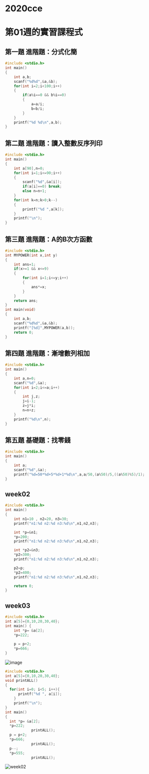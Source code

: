 # 2020cce

# 第01週的實習課程式
## 第一題 進階題：分式化簡
```C
#include <stdio.h>
int main()
{
	int a,b;
	scanf("%d%d",&a,&b);
	for(int i=2;i<100;i++)
	{
		if(a%i==0 && b%i==0)
		{
			a=a/i;
			b=b/i;
		}
	}
	printf("%d %d\n",a,b);
}
```
## 第二題 進階題：讀入整數反序列印
```C
#include <stdio.h>
int main()
{
	int a[90],n=0;
	for(int i=1;i<=90;i++)
	{
		scanf("%d",&a[i]);
		if(a[i]==0) break;
		else n=n+1;
	}
	for(int k=n;k>0;k--)
	{
		printf("%d ",a[k]);
	}
	printf("\n");
}
```

## 第三題 進階題：A的B次方函數
```C
#include <stdio.h>
int MYPOWER(int x,int y)
{
	int ans=1;
	if(x>=1 && x<=9)
	{
		for(int i=1;i<=y;i++)
		{
			ans*=x;
		}
	}
	return ans;
}
int main(void)
{
	int a,b;
	scanf("%d%d",&a,&b);
	printf("[%d]",MYPOWER(a,b));
	return 0;
}
```

## 第四題 進階題：漸增數列相加
```C
#include <stdio.h>
int main()
{
	int a,n=0;
	scanf("%d",&a);
	for(int i=2;i<=a;i++)
	{
		int j,z;
		j=i-1;
		z=j*i;
		n=n+z;
	}
	printf("%d\n",n);
}
```

## 第五題 基礎題：找零錢
```C
#include <stdio.h>
int main()
{
	int a;
	scanf("%d",&a);
	printf("%d=50*%d+5*%d+1*%d\n",a,a/50,(a%50)/5,((a%50)%5)/1);
}
```

## week02

```C
#include <stdio.h>
int main()
{
    int n1=10 , n2=20, n3=30;
    printf("n1:%d n2:%d n3:%d\n",n1,n2,n3);

    int *p=&n1;
    *p=200;
    printf("n1:%d n2:%d n3:%d\n",n1,n2,n3);

    int *p2=&n3;
    *p2=300;
    printf("n1:%d n2:%d n3:%d\n",n1,n2,n3);

    p2=p;
    *p2=400;
    printf("n1:%d n2:%d n3:%d\n",n1,n2,n3);

    return 0;
}

```

## week03
```C
#include <stdio.h>
int a[5]={0,10,20,30,40};
int main() {
    int *p= &a[2];
    *p=222;
  
    p = p+2;
    *p=666;
}
```
![image](https://user-images.githubusercontent.com/80037215/111492843-e14b9780-86f1-11eb-9410-3f5b15c10922.png)


```C
#include <stdio.h>
int a[5]={0,10,20,30,40};
void printALL()
{
  for(int i=0; i<5; i++){
      printf("%d ", a[i]);
    }
    printf("\n");
}   
int main()
{
  int *p= &a[2];
  *p=222;
            printALL();
  p = p+2;
  *p=666;
            printALL();
  p--;
  *p=555;
            printALL();
```

![week02](https://github.com/xximin/2020cce/blob/gh-pages/w2.png?raw=true)
